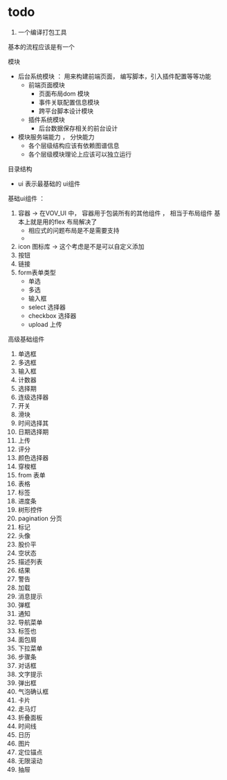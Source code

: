 # todo
1. 一个编译打包工具

基本的流程应该是有一个


模块
- 后台系统模块 ： 用来构建前端页面， 编写脚本，引入插件配置等等功能
  - 前端页面模块
    - 页面布局dom 模块
    - 事件关联配置信息模块
    - 跨平台脚本设计模块
  - 插件系统模块
    - 后台数据保存相关的前台设计
- 模块服务端能力 ， 分快能力
  - 各个层级结构应该有依赖图谱信息
  - 各个层级模块理论上应该可以独立运行

目录结构
- ui 表示最基础的 ui组件

基础ui组件 ：
1. 容器 -> 在VOV_UI 中， 容器用于包装所有的其他组件 ， 相当于布局组件 基本上就是用的flex 布局解决了
   - 相应式的问题布局是不是需要支持
   - 
2. icon 图标库 -> 这个考虑是不是可以自定义添加
3. 按钮
4. 链接
5. form表单类型
   - 单选
   - 多选
   - 输入框
   - select 选择器
   - checkbox 选择器
   - upload 上传


高级基础组件
1. 单选框
2. 多选框
3. 输入框
4. 计数器
5. 选择期
6. 连级选择器
7. 开关
8. 滑块
9. 时间选择其
10. 日期选择期
11. 上传
12. 评分
13. 颜色选择器
14. 穿梭框
15. from 表单
16. 表格
17. 标签
18. 进度条
19. 树形控件
20. pagination 分页
21. 标记
22. 头像
23. 股价平
24. 空状态
25. 描述列表
26. 结果
27. 警告
28. 加载
29. 消息提示
30. 弹框
31. 通知
32. 导航菜单
33. 标签也
34. 面包屑
35. 下拉菜单
36. 步骤条
37. 对话框
38. 文字提示
39. 弹出框
40. 气泡确认框
41. 卡片
42. 走马灯
43. 折叠面板
44. 时间线
45. 日历
46. 图片
47. 定位锚点
48. 无限滚动
49. 抽屉